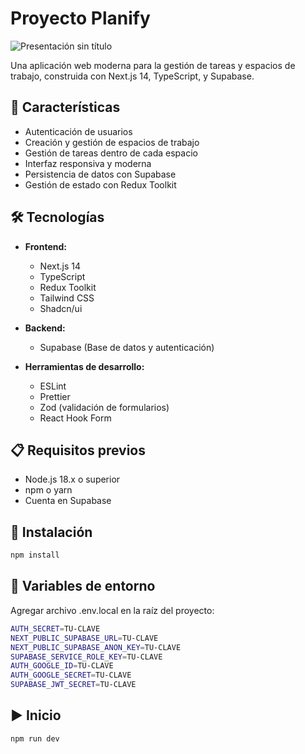 # Proyecto Planify

![Presentación sin título](https://github.com/user-attachments/assets/fac7a671-01fd-43de-b66f-3f2204f538fa)

Una aplicación web moderna para la gestión de tareas y espacios de trabajo, construida con Next.js 14, TypeScript, y Supabase.

## 🚀 Características

- Autenticación de usuarios
- Creación y gestión de espacios de trabajo
- Gestión de tareas dentro de cada espacio
- Interfaz responsiva y moderna
- Persistencia de datos con Supabase
- Gestión de estado con Redux Toolkit

## 🛠️ Tecnologías

- **Frontend:**
  - Next.js 14
  - TypeScript
  - Redux Toolkit
  - Tailwind CSS
  - Shadcn/ui

- **Backend:**
  - Supabase (Base de datos y autenticación)

- **Herramientas de desarrollo:**
  - ESLint
  - Prettier
  - Zod (validación de formularios)
  - React Hook Form

## 📋 Requisitos previos

- Node.js 18.x o superior
- npm o yarn
- Cuenta en Supabase

## 🔧 Instalación

```bash
npm install
```

## 🚪 Variables de entorno
Agregar archivo .env.local en la raíz del proyecto:

```bash
AUTH_SECRET=TU-CLAVE
NEXT_PUBLIC_SUPABASE_URL=TU-CLAVE
NEXT_PUBLIC_SUPABASE_ANON_KEY=TU-CLAVE
SUPABASE_SERVICE_ROLE_KEY=TU-CLAVE
AUTH_GOOGLE_ID=TU-CLAVE
AUTH_GOOGLE_SECRET=TU-CLAVE
SUPABASE_JWT_SECRET=TU-CLAVE
```

## ▶︎ Inicio

```bash
npm run dev
```

